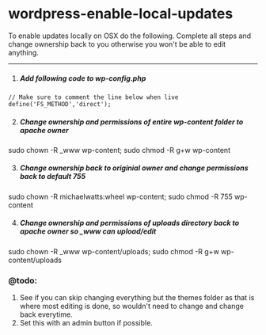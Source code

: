 wordpress-enable-local-updates
==============================

To enable updates locally on OSX do the following. Complete all steps and change ownership back to you otherwise you won't be able to edit anything.

----

1. ##### Add following code to wp-config.php

  ~~~
  // Make sure to comment the line below when live
  define('FS_METHOD','direct');
  ~~~


2. ##### Change ownership and permissions of entire wp-content folder to apache owner
  sudo chown -R _www wp-content; sudo chmod -R g+w wp-content


3. ##### Change ownership back to originial owner and change permissions back to default 755
  sudo chown -R michaelwatts:wheel wp-content; sudo chmod -R 755 wp-content


4. ##### Change ownership and permissions of uploads directory back to apache owner so _www can upload/edit
  sudo chown -R _www wp-content/uploads; sudo chmod -R g+w wp-content/uploads


### @todo:
1. See if you can skip changing everything but the themes folder as that is where most editing is done, so wouldn't need to change and change back everytime.
2. Set this with an admin button if possible.
